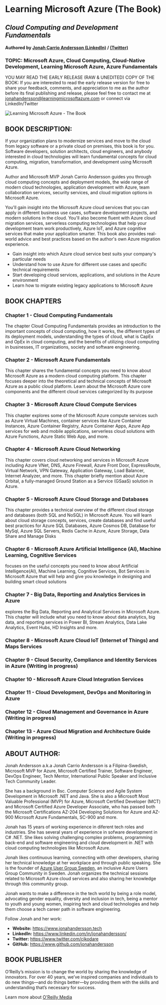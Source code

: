 # Learning Microsoft Azure (The Book) 

## _Cloud Computing and Development Fundamentals_
#### Authored by <a href="https://www.linkedin.com/in/jonahandersson/" target="_blank">Jonah Carrio Andersson (LinkedIn)</a> / <a href="https://www.twitter.com/cjkodare" target="_blank">(Twitter)</a>  

### TOPIC: Microsoft Azure, Cloud Computing, Cloud-Native Development, Learning Microsoft Azure, Azure Fundamentals

YOU MAY READ THE EARLY RELEASE (RAW & UNEDITED) COPY OF THE BOOK:
If you are interested to read the early release version for free to share your feedback, comments, and appreciation to me as the author before its final publishing and release, 
please feel free to contact me at jonahandersson@learningmicrosoftazure.com or connect via LinkedIn/Twitter

![Learning Microsoft Azure - The Book](https://learning.oreilly.com/covers/urn:orm:book:9781098113315/400w//)

## BOOK DESCRIPTION: 

<section>
<p>
If your organization plans to modernize services and move to the cloud from legacy software or a private cloud on premises, this book is for you. Software developers, solution architects, cloud engineers, and anybody interested in cloud technologies will learn fundamental concepts for cloud computing, migration, transformation, and development using Microsoft Azure.

Author and Microsoft MVP Jonah Carrio Andersson guides you through cloud computing concepts and deployment models, the wide range of modern cloud technologies, application development with Azure, team collaboration services, security services, and cloud migration options in Microsoft Azure.

You'll gain insight into the Microsoft Azure cloud services that you can apply in different business use cases, software development projects, and modern solutions in the cloud. You'll also become fluent with Azure cloud migration services, serverless computing technologies that help your development team work productively, Azure IoT, and Azure cognitive services that make your application smarter. This book also provides real-world advice and best practices based on the author's own Azure migration experience.

- Gain insight into which Azure cloud service best suits your company's particular needs 
- Understand how to use Azure for different use cases and specific technical requirements
- Start developing cloud services, applications, and solutions in the Azure environment
- Learn how to migrate existing legacy applications to Microsoft Azure

</p>
</section>

## BOOK CHAPTERS 

### Chapter 1 - Cloud Computing Fundamentals

<p>The chapter Cloud Computing Fundamentals provides an introduction to the important concepts of cloud computing, how it works, the different types of its deployment models, understanding the types of cloud, what is CapEx and OpEx in cloud computing, and the benefits of utilizing cloud computing in businesses, IT organizations, society and software engineering. </p>

### Chapter 2 - Microsoft Azure Fundamentals 

<p>This chapter shares the fundamental concepts you need to know about Microsoft Azure as a modern cloud computing platform. This chapter focuses deeper into the theoretical and technical concepts of Microsoft Azure as a public cloud platform. Learn about the Microsoft Azure core components and the different cloud services categorized by its purpose </p>

### Chapter 3 - Microsoft Azure Cloud Compute Services

<p>This chapter explores some of the Microsoft Azure compute services such as Azure Virtual Machines, container services like Azure Container Instances, Azure Container Registry, Azure Container Apps, Azure App services for web and mobile applications, serverless cloud solutions with Azure Functions, Azure Static Web App, and more. </p>

### Chapter 4 - Microsoft Azure Cloud Networking

<p>This chapter covers cloud networking and services in Microsoft Azure including Azure VNet, DNS, Azure Firewall, Azure Front Door, ExpressRoute, Virtual Network, VPN Gateway, Application Gateway, Load Balancer, Internet Analyzer, and more. This chapter briefly mention about Azure Orbital, a fully-managed Ground Station as a Service (GSaaS) solution in Azure. </p>

### Chapter 5 - Microsoft Azure Cloud Storage and Databases 

<p>This chapter provides a technical overview of the different cloud storage and databases (both SQL and NoSQL) in Microsoft Azure. You will learn about cloud storage concepts, services, create databases and find useful best practices for Azure SQL Databases, Azure Cosmos DB, Database for MySql, Azure SQL Servers, Redis Cache in Azure, Azure Storage, Data Share and Manage Disks </p>

### Chapter 6 - Microsoft Azure Artificial Intelligence (AI), Machine Learning, Cognitive Services

<p> focuses on the useful concepts you need to know about Artificial Intelligence(AI), Machine Learning, Cognitive Services, Bot Services in Microsoft Azure that will help and give you knowledge in designing and building smart cloud solutions </p>

### Chapter 7 - Big Data, Reporting and Analytics Services in Azure

<p> explores the Big Data, Reporting and Analytical Services in Microsoft Azure. This chapter will include what you need to know about data analytics, big data, and reporting services in Power BI, Stream Analytics, Data Lake Analytics, Event Hubs, HD Insights and more. </p>

### Chapter 8 - Microsoft Azure Cloud IoT (Internet of Things) and Maps Services 
### Chapter 9 - Cloud Security, Compliance and Identity Services in Azure (Writing in progress) 
### Chapter 10 - Microsoft Azure Cloud Integration Services 
### Chapter 11 - Cloud Development, DevOps and Monitoring in Azure 
### Chapter 12 - Cloud Management and Governance in Azure (Writing in progress)  
### Chapter 13 - Azure Cloud Migration and Architecture Guide  (Writing in progress)  


## ABOUT AUTHOR: 

<section>
<p>Jonah Andersson a.k.a Jonah Carrio Andersson is a Filipina-Swedish, Microsoft MVP for Azure, Microsoft Certified Trainer, Software Engineer, DevOps Engineer, Tech Mentor, International Public Speaker and Inclusive Tech Community Leader. </p>

<p> She has a background in Bsc. Computer Science and Agile System Development in  Microsoft .NET and Java. She is also a Microsoft Most Valuable Professional (MVP) for Azure, Microsoft Certified Developer (MCT) and Microsoft Certified Azure Developer Associate, who has passed both the Microsoft Certifications AZ-204 Developing Solutions for Azure and AZ-900 Microsoft Azure Fundamentals, SC-900 and more. 

Jonah has 15 years of working experience in diferent tech roles and industries. She has several years of experience in sofware development in C# .NET. She likes solving challenging complex problems, programming back-end and software engineering and cloud development in .NET with cloud computing technologies like Microsoft Azure.

Jonah likes continuous learning, connecting with other developers, sharing her technical knowledge at her workplace and through public speaking. She is the founder of <a href="https://meetup.com/azureusergroupsundsvallsverige" target="_blank">Azure User Group Sweden</a>, an inclusive Azure Users Group Community in Sweden. Jonah organizes the technical sessions related to Microsoft Azure cloud services and also sharing her knowledge through this community group.

Jonah wants to make a difference in the tech world by being a role model, advocating gender equality, diversity and inclusion in tech, being a mentor to youth and young women, inspiring tech and cloud technologies and help them choose a tech career path in software engineering.

Follow Jonah and her work: 

- **Website:** https://www.jonahandersson.tech
- **LinkedIn:** https://www.linkedin.com/in/jonahandersson/
- **Twitter:**  https://www.twitter.com/cjkodare
- **GitHub:** https://www.github.com/jonahandersson

</section>

## BOOK PUBLISHER 
<section>
<p>
O’Reilly’s mission is to change the world by sharing the knowledge of innovators. For over 40 years, we’ve inspired companies and individuals to do new things—and do things better—by providing them with the skills and understanding that’s necessary for success.

Learn more about <a target="_blank" href="https://learning.oreilly.com/publisher/oreilly-media-inc/">O'Reilly Media</a>
</p>
</section>
